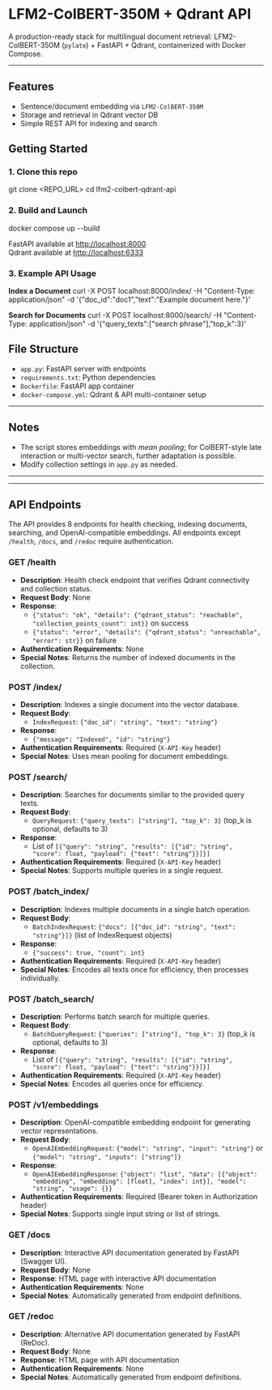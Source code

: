 # LFM2-ColBERT-350M + Qdrant API

A production-ready stack for multilingual document retrieval: LFM2-ColBERT-350M (`pylate`) + FastAPI + Qdrant, containerized with Docker Compose.

---

## Features

- Sentence/document embedding via `LFM2-ColBERT-350M`
- Storage and retrieval in Qdrant vector DB
- Simple REST API for indexing and search

## Getting Started

### 1. Clone this repo

git clone <REPO_URL>
cd lfm2-colbert-qdrant-api

### 2. Build and Launch

docker compose up --build

FastAPI available at [http://localhost:8000](http://localhost:8000)  
Qdrant available at [http://localhost:6333](http://localhost:6333)

### 3. Example API Usage

**Index a Document**
curl -X POST localhost:8000/index/
-H "Content-Type: application/json"
-d '{"doc_id":"doc1","text":"Example document here."}'

**Search for Documents**
curl -X POST localhost:8000/search/
-H "Content-Type: application/json"
-d '{"query_texts":["search phrase"],"top_k":3}'


## File Structure

- `app.py`: FastAPI server with endpoints
- `requirements.txt`: Python dependencies
- `Dockerfile`: FastAPI app container
- `docker-compose.yml`: Qdrant & API multi-container setup

---

## Notes

- The script stores embeddings with *mean pooling*; for ColBERT-style late interaction or multi-vector search, further adaptation is possible.
- Modify collection settings in `app.py` as needed.

---
---

## API Endpoints

The API provides 8 endpoints for health checking, indexing documents, searching, and OpenAI-compatible embeddings. All endpoints except `/health`, `/docs`, and `/redoc` require authentication.

### GET /health
- **Description**: Health check endpoint that verifies Qdrant connectivity and collection status.
- **Request Body**: None
- **Response**: 
  - `{"status": "ok", "details": {"qdrant_status": "reachable", "collection_points_count": int}}` on success
  - `{"status": "error", "details": {"qdrant_status": "unreachable", "error": str}}` on failure
- **Authentication Requirements**: None
- **Special Notes**: Returns the number of indexed documents in the collection.

### POST /index/
- **Description**: Indexes a single document into the vector database.
- **Request Body**: 
  - `IndexRequest`: `{"doc_id": "string", "text": "string"}`
- **Response**: 
  - `{"message": "Indexed", "id": "string"}`
- **Authentication Requirements**: Required (`X-API-Key` header)
- **Special Notes**: Uses mean pooling for document embeddings.

### POST /search/
- **Description**: Searches for documents similar to the provided query texts.
- **Request Body**: 
  - `QueryRequest`: `{"query_texts": ["string"], "top_k": 3}` (top_k is optional, defaults to 3)
- **Response**: 
  - List of `[{"query": "string", "results": [{"id": "string", "score": float, "payload": {"text": "string"}}]}]`
- **Authentication Requirements**: Required (`X-API-Key` header)
- **Special Notes**: Supports multiple queries in a single request.

### POST /batch_index/
- **Description**: Indexes multiple documents in a single batch operation.
- **Request Body**: 
  - `BatchIndexRequest`: `{"docs": [{"doc_id": "string", "text": "string"}]}` (list of IndexRequest objects)
- **Response**: 
  - `{"success": true, "count": int}`
- **Authentication Requirements**: Required (`X-API-Key` header)
- **Special Notes**: Encodes all texts once for efficiency, then processes individually.

### POST /batch_search/
- **Description**: Performs batch search for multiple queries.
- **Request Body**: 
  - `BatchQueryRequest`: `{"queries": ["string"], "top_k": 3}` (top_k is optional, defaults to 3)
- **Response**: 
  - List of `[{"query": "string", "results": [{"id": "string", "score": float, "payload": {"text": "string"}}]}]`
- **Authentication Requirements**: Required (`X-API-Key` header)
- **Special Notes**: Encodes all queries once for efficiency.

### POST /v1/embeddings
- **Description**: OpenAI-compatible embedding endpoint for generating vector representations.
- **Request Body**: 
  - `OpenAIEmbeddingRequest`: `{"model": "string", "input": "string"}` or `{"model": "string", "inputs": ["string"]}`
- **Response**: 
  - `OpenAIEmbeddingResponse`: `{"object": "list", "data": [{"object": "embedding", "embedding": [float], "index": int}], "model": "string", "usage": {}}`
- **Authentication Requirements**: Required (Bearer token in Authorization header)
- **Special Notes**: Supports single input string or list of strings.

### GET /docs
- **Description**: Interactive API documentation generated by FastAPI (Swagger UI).
- **Request Body**: None
- **Response**: HTML page with interactive API documentation
- **Authentication Requirements**: None
- **Special Notes**: Automatically generated from endpoint definitions.

### GET /redoc
- **Description**: Alternative API documentation generated by FastAPI (ReDoc).
- **Request Body**: None
- **Response**: HTML page with API documentation
- **Authentication Requirements**: None
- **Special Notes**: Automatically generated from endpoint definitions.